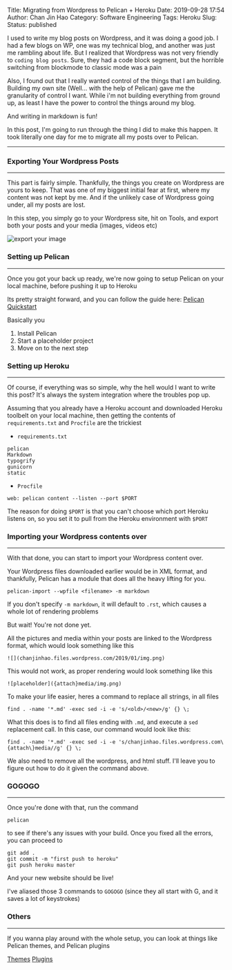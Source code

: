 Title: Migrating from Wordpress to Pelican + Heroku
Date: 2019-09-28 17:54
Author: Chan Jin Hao
Category: Software Engineering
Tags: Heroku
Slug:
Status: published

I used to write my blog posts on Wordpress, and it was doing a good job. I had a few blogs on WP, one was my technical blog, and another was just me rambling about life. But I realized that Wordpress was not very friendly to `coding blog posts`. Sure, they had a code block segment, but the horrible switching from blockmode to classic mode was a pain

Also, I found out that I really wanted control of the things that I am building. Building my own site (Well... with the help of Pelican) gave me the granularity of control I want. While i'm not building everything from ground up, as least I have the power to control the things around my blog. 

And writing in markdown is fun!

In this post, I'm going to run through the thing I did to make this happen. It took literally one day for me to migrate all my posts over to Pelican.

---

### Exporting Your Wordpress Posts

---
This part is fairly simple. Thankfully, the things you create on Wordpress are yours to keep. That was one of my biggest initial fear at first, where my content was not kept by me. And if the unlikely case of Wordpress going under, all my posts are lost.

In this step, you simply go to your Wordpress site, hit on Tools, and export both your posts and your media (images, videos etc)

![export your image]({attach}media/images/export.png)

### Setting up Pelican

---
Once you got your back up ready, we're now going to setup Pelican on your local machine, before pushing it up to Heroku

Its pretty straight forward, and you can follow the guide here: [Pelican Quickstart](http://doc.getpelican.com/en/latest/quickstart.html)

Basically you

1. Install Pelican
2. Start a placeholder project
3. Move on to the next step

### Setting up Heroku

---
Of course, if everything was so simple, why the hell would I want to write this post? It's always the system integration where the troubles pop up.

Assuming that you already have a Heroku account and downloaded Heroku toolbelt on your local machine, then getting the contents of `requirements.txt` and `Procfile` are the trickiest

- `requirements.txt`

```
pelican
Markdown
typogrify
gunicorn
static
```

- `Procfile`

`web: pelican content --listen --port $PORT`

The reason for doing `$PORT` is that you can't choose which port Heroku listens on, so you set it to pull from the Heroku environment with `$PORT`

### Importing your Wordpress contents over

---
With that done, you can start to import your Wordpress content over.

Your Wordpress files downloaded earlier would be in XML format, and thankfully, Pelican has a module that does all the heavy lifting for you.

`pelican-import --wpfile <filename> -m markdown`

If you don't specify `-m markdown`, it will default to `.rst`, which causes a whole lot of rendering problems

But wait! You're not done yet.

All the pictures and media within your posts are linked to the Wordpress format, which would look something like this

`![](chanjinhao.files.wordpress.com/2019/01/img.png)`

This would not work, as proper rendering would look something like this

`![placeholder]({attach}media/img.png)`

To make your life easier, heres a command to replace all strings, in all files

`find . -name '*.md' -exec sed -i -e 's/<old>/<new>/g' {} \;`

What this does is to find all files ending with `.md`, and execute a `sed` replacement call. In this case, our command would look like this:

`find . -name '*.md' -exec sed -i -e 's/chanjinhao.files.wordpress.com\{attach\}media//g' {} \;`

We also need to remove all the wordpress, and html stuff. I'll leave you to figure out how to do it given the command above.

### GOGOGO

---
Once you're done with that, run the command 

`pelican`

to see if there's any issues with your build. Once you fixed all the errors, you can proceed to 

```
git add .
git commit -m "first push to heroku"
git push heroku master
```

And your new website should be live!

I've aliased those 3 commands to `GOGOGO` (since they all start with G, and it saves a lot of keystrokes)

### Others

---
If you wanna play around with the whole setup, you can look at things like Pelican themes, and Pelican plugins

[Themes](https://github.com/getpelican/pelican-themes)
[Plugins](https://github.com/getpelican/pelican-plugins)

